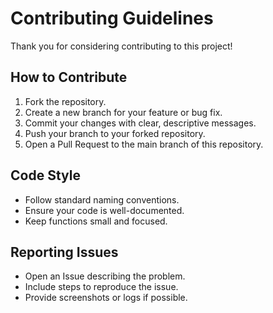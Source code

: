 # Contributing Guidelines

Thank you for considering contributing to this project!

## How to Contribute
1. Fork the repository.
2. Create a new branch for your feature or bug fix.
3. Commit your changes with clear, descriptive messages.
4. Push your branch to your forked repository.
5. Open a Pull Request to the main branch of this repository.

## Code Style
- Follow standard naming conventions.
- Ensure your code is well-documented.
- Keep functions small and focused.

## Reporting Issues
- Open an Issue describing the problem.
- Include steps to reproduce the issue.
- Provide screenshots or logs if possible.
